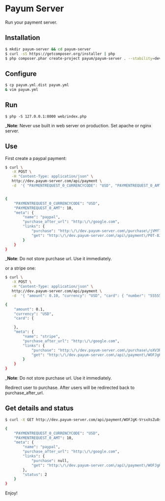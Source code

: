 # Payum Server

Run your payment server.

## Installation

```bash
$ mkdir payum-server && cd payum-server
$ curl -sS https://getcomposer.org/installer | php
$ php composer.phar create-project payum/payum-server . --stability=dev
```

## Configure

```bash
$ cp payum.yml.dist payum.yml
& vim payum.yml
```

## Run

```
$ php -S 127.0.0.1:8000 web/index.php
```

_**Note**: Never use built in web server on production. Set apache or nginx server.

## Use

First create a paypal payment:

```bash
$ curl \
   -X POST \
   -H "Content-Type: application/json" \
   http://dev.payum-server.com/api/payment \
   -d  '{ "PAYMENTREQUEST_0_CURRENCYCODE": "USD", "PAYMENTREQUEST_0_AMT": 10, "meta": { "name": "paypal", "purchase_after_url": "http://google.com" } }';


{
    "PAYMENTREQUEST_0_CURRENCYCODE": "USD",
    "PAYMENTREQUEST_0_AMT": 10,
    "meta": {
        "name": "paypal",
        "purchase_after_url": "http:\/\/google.com",
        "links": {
            "purchase": "http:\/\/dev.payum-server.com\/purchase\/jVMf78-uodhGS7YyFk9u4Qv6oftuVm_9T3Bmh1c2NNk?sensitive=W10%3D",
            "get": "http:\/\/dev.payum-server.com\/api\/payment\/P0T-8J50KwJCNWk6vquJaxtBtgwemA4kwXeaNBGMm4Q"
        }
    }
}
```

_**Note**: Do not store purchase url. Use it immediately.

or a stripe one:

```bash
$ curl \
   -X POST \
   -H "Content-Type: application/json" \
   http://dev.payum-server.com/api/payment \
   -d  '{ "amount": 0.10, "currency": "USD", "card": { "number": "5555556778250000", "cvv": 123, "expiryMonth": 6, "expiryYear": 16, "firstName": "foo", "lastName": "bar" }, "meta": { "name": "stripe", "purchase_after_url": "http://google.com" } }'

{
    "amount": 0.1,
    "currency": "USD",
    "card": {

    },
    "meta": {
        "name": "stripe",
        "purchase_after_url": "http:\/\/google.com",
        "links": {
            "purchase": "http:\/\/dev.payum-server.com\/purchase\/oXV3RJeJmJJDZMQbGQPmMyLYs9eUjtOGDdyLIdR2FT0?sensitive=eyJjYXJkIjp7Im51bWJlciI6IjU1NTU1NTY3NzgyNTAwMDAiLCJjdnYiOjEyMywiZXhwaXJ5TW9udGgiOjYsImV4cGlyeVllYXIiOjE2LCJmaXJzdE5hbWUiOiJmb28iLCJsYXN0TmFtZSI6ImJhciJ9fQ%3D%3D",
            "get": "http:\/\/dev.payum-server.com\/api\/payment\/WOFJgK-VrsxXsZu8sMHP0NsSridaWz-aiLO99XJxVlk"
        }
    }
}
```

_**Note**: Do not store purchase url. Use it immediately.

Redirect user to purchase. After users will be redirected back to purchase_after_url.

## Get details and status

```bash
$ curl -X GET http://dev.payum-server.com/api/payment/WOFJgK-VrsxXsZu8sMHP0NsSridaWz-aiLO99XJxVlk

{
    "PAYMENTREQUEST_0_CURRENCYCODE": "USD",
    "PAYMENTREQUEST_0_AMT": 10,
    "meta": {
        "name": "paypal",
        "purchase_after_url": "http:\/\/google.com",
        "links": {
            "purchase": null,
            "get": "http:\/\/dev.payum-server.com\/api\/payment\/WOFJgK-VrsxXsZu8sMHP0NsSridaWz-aiLO99XJxVlk"
        },
        "status": 2
    }
}
```

Enjoy!